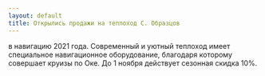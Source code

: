 ```yaml
---
layout: default
title: Открылись продажи на теплоход С. Образцов
---
```


 в навигацию 2021 года. Современный и уютный теплоход имеет специальное навигационное оборудование, благодаря которому совершает круизы по Оке. До 1 ноября действует сезонная скидка 10%.